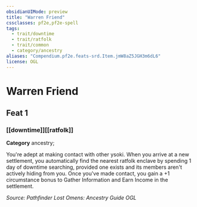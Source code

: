 ```yaml
---
obsidianUIMode: preview
title: "Warren Friend"
cssclasses: pf2e,pf2e-spell
tags:
  - trait/downtime
  - trait/ratfolk
  - trait/common
  - category/ancestry
aliases: "Compendium.pf2e.feats-srd.Item.jmW8aZ5JGH3m6dL6"
license: OGL
---
```

# Warren Friend
## Feat 1
### [[downtime]][[ratfolk]]

**Category** ancestry; 




You're adept at making contact with other ysoki. When you arrive at a new settlement, you automatically find the nearest ratfolk enclave by spending 1 day of downtime searching, provided one exists and its members aren't actively hiding from you. Once you've made contact, you gain a +1 circumstance bonus to Gather Information and Earn Income in the settlement.

*Source: Pathfinder Lost Omens: Ancestry Guide*
*OGL*